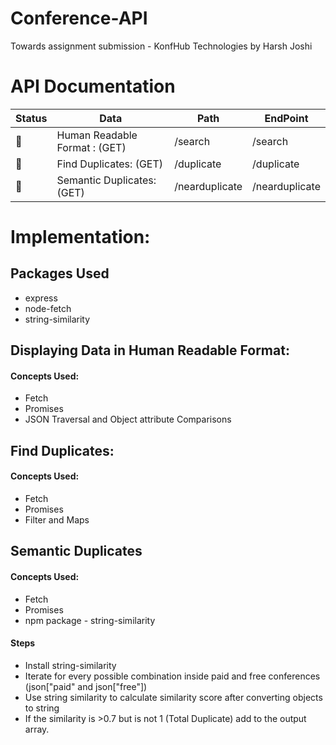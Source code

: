 # Conference-API
Towards assignment submission - KonfHub Technologies by Harsh Joshi

# API Documentation
| Status        | Data                                   |        Path       | EndPoint						                                |
| ------------- | -------------------------------------  | ----------------- |----------------------------------------------------|
| :green_heart: | Human Readable Format : (GET)          | /search           | /search                                            |
| :green_heart: | Find Duplicates: (GET)                 | /duplicate        | /duplicate                                         |
| :green_heart: | Semantic Duplicates: (GET)             | /nearduplicate    |/nearduplicate                                      |

# Implementation: 

## Packages Used
* express
* node-fetch
* string-similarity

## Displaying Data in Human Readable Format:
#### Concepts Used:
* Fetch
* Promises
* JSON Traversal and Object attribute Comparisons

## Find Duplicates:
#### Concepts Used:
* Fetch
* Promises
* Filter and Maps


## Semantic Duplicates
#### Concepts Used:
* Fetch
* Promises
* npm package - string-similarity

#### Steps
* Install string-similarity
* Iterate for every possible combination inside paid and free conferences (json["paid" and json["free"])
* Use string similarity to calculate similarity score after converting objects to string 
* If the similarity is >0.7 but is not 1 (Total Duplicate) add to the output array.


